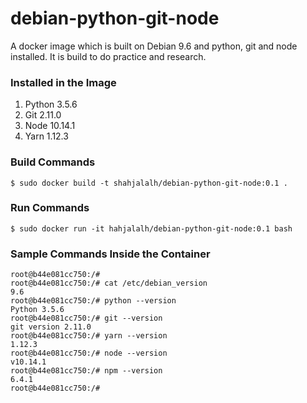 # debian-python-git-node

A docker image which is built on Debian 9.6 and python, git and node installed. It is build to do practice and research.


### Installed in the Image
1. Python 3.5.6
2. Git 2.11.0
3. Node 10.14.1
4. Yarn 1.12.3


### Build Commands
```
$ sudo docker build -t shahjalalh/debian-python-git-node:0.1 .
```


### Run Commands
```
$ sudo docker run -it hahjalalh/debian-python-git-node:0.1 bash
```


### Sample Commands Inside the Container
```
root@b44e081cc750:/#
root@b44e081cc750:/# cat /etc/debian_version
9.6
root@b44e081cc750:/# python --version
Python 3.5.6
root@b44e081cc750:/# git --version
git version 2.11.0
root@b44e081cc750:/# yarn --version
1.12.3
root@b44e081cc750:/# node --version
v10.14.1
root@b44e081cc750:/# npm --version
6.4.1
root@b44e081cc750:/#
```
